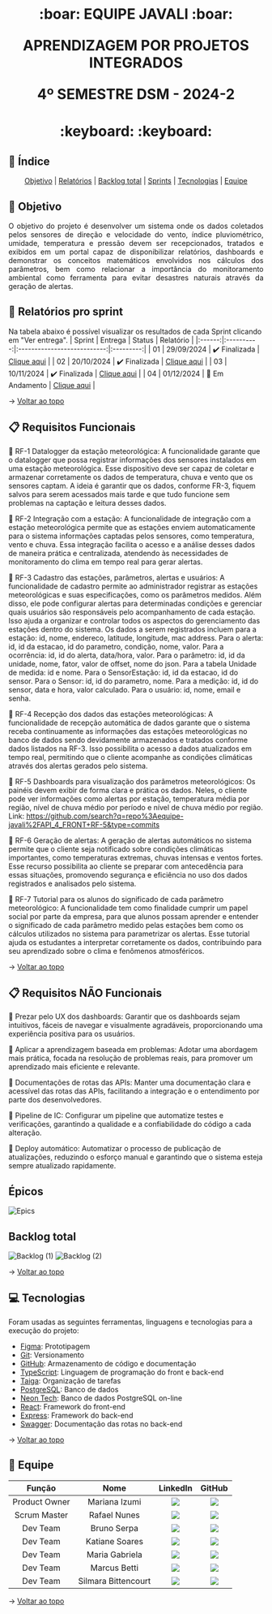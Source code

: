 <span id="topo">
<h1 align='center'>
:boar: EQUIPE JAVALI :boar:

APRENDIZAGEM POR PROJETOS INTEGRADOS

4º SEMESTRE DSM - 2024-2
</h1>

<h1 align='center'> :keyboard:  :keyboard: </h1>

## :mag_right: Índice
<p align='center'>
    <a href="#objetivo">Objetivo</a> | 
    <a href="#relatorios">Relatórios</a> |
    <a href="#backlog">Backlog total</a> |
    <a href="#sprints">Sprints</a> |
    <a href="#tecnologias">Tecnologias</a> |
    <a href="#equipe">Equipe</a> 
</p>

<span id='objetivo'>

## :dart: Objetivo
<p align='justify'>
    O objetivo do projeto é desenvolver um sistema onde os dados coletados pelos sensores de direção e velocidade do vento, índice pluviométrico, umidade, temperatura e pressão devem ser recepcionados, tratados e exibidos em um portal capaz de disponibilizar relatórios, dashboards e demonstrar os conceitos matemáticos envolvidos nos cálculos dos parâmetros, bem como relacionar a importância do monitoramento ambiental como ferramenta para evitar desastres naturais através da geração de alertas.
</p>

<span id='relatorios'>

## :pushpin: Relatórios pro sprint
Na tabela abaixo é possível visualizar os resultados de cada Sprint clicando em "Ver entrega". 
| Sprint |  Entrega   |            Status           | Relatório |
|:------:|:----------:|:---------------------------:|:---------:|
| 01     | 29/09/2024 | ✔️ Finalizada | [Clique aqui](https://github.com/equipe-javali/API_4/tree/sprint1) |
| 02     | 20/10/2024 | ✔️ Finalizada | [Clique aqui](https://github.com/equipe-javali/API_4/tree/sprint2) |
| 03     | 10/11/2024 | ✔️ Finalizada | [Clique aqui](https://github.com/equipe-javali/API_4/tree/sprint3) |
| 04     | 01/12/2024 | :construction: Em Andamento | [Clique aqui](https://github.com/equipe-javali/API_4/tree/sprint4) |

→ [Voltar ao topo](#topo)

<span id='backlog'>

## :clipboard: Requisitos Funcionais
📌 RF-1 Datalogger da estação meteorológica: A funcionalidade garante que o datalogger que possa registrar informações dos sensores instalados em uma estação meteorológica. Esse dispositivo deve ser capaz de coletar e armazenar corretamente os dados de temperatura, chuva e vento que os sensores captam. A ideia é garantir que os dados, conforme FR-3, fiquem salvos para serem acessados mais tarde e que tudo funcione sem problemas na captação e leitura desses dados.

📌 RF-2 Integração com a estação: A funcionalidade de integração com a estação meteorológica permite que as estações enviem automaticamente para o sistema informações captadas pelos sensores, como temperatura, vento e chuva. Essa integração facilita o acesso e a análise desses dados de maneira prática e centralizada, atendendo às necessidades de monitoramento do clima em tempo real para gerar alertas.

📌 RF-3 Cadastro das estações, parâmetros, alertas e usuários: A funcionalidade de cadastro permite ao administrador registrar as estações meteorológicas e suas especificações, como os parâmetros medidos. Além disso, ele pode configurar alertas para determinadas condições e gerenciar quais usuários são responsáveis pelo acompanhamento de cada estação. Isso ajuda a organizar e controlar todos os aspectos do gerenciamento das estações dentro do sistema. Os dados a serem registrados incluem para a estação: id, nome, endereco, latitude, longitude, mac address. Para o alerta: id, id da estacao, id do parametro, condição, nome, valor. Para a ocorrência: id, id do alerta, data/hora, valor. Para o parâmetro: id, id da unidade, nome, fator, valor de offset, nome do json. Para a tabela Unidade de medida: id e nome. Para o SensorEstação: id, id da estacao, id do sensor. Para o Sensor: id, id do parametro, nome. Para a medição: id, id do sensor, data e hora, valor calculado. Para o usuário: id, nome, email e senha.

📌 RF-4 Recepção dos dados das estações meteorológicas: A funcionalidade de recepção automática de dados garante que o sistema receba continuamente as informações das estações meteorológicas no banco de dados sendo devidamente armazenados e tratados conforme dados listados na RF-3. Isso possibilita o acesso a dados atualizados em tempo real, permitindo que o cliente acompanhe as condições climáticas através dos alertas gerados pelo sistema.

📌 RF-5 Dashboards para visualização dos parâmetros meteorológicos: Os painéis devem exibir de forma clara e prática os dados. Neles, o cliente pode ver informações como alertas por estação, temperatura média por região, nível de chuva médio por período e nível de chuva médio por região.
Link: https://github.com/search?q=repo%3Aequipe-javali%2FAPI_4_FRONT+RF-5&type=commits

📌 RF-6 Geração de alertas: A geração de alertas automáticos no sistema permite que o cliente seja notificado sobre condições climáticas importantes, como temperaturas extremas, chuvas intensas e ventos fortes. Esse recurso possibilita ao cliente se preparar com antecedência para essas situações, promovendo segurança e eficiência no uso dos dados registrados e analisados pelo sistema.

📌 RF-7 Tutorial para os alunos do significado de cada parâmetro meteorológico: A funcionalidade tem como finalidade cumprir um papel social por parte da empresa, para que alunos possam aprender e entender o significado de cada parâmetro medido pelas estações bem como os cálculos utilizados no sistema para parametrizar os alertas. Esse tutorial ajuda os estudantes a interpretar corretamente os dados, contribuindo para seu aprendizado sobre o clima e fenômenos atmosféricos.

→ [Voltar ao topo](#topo)

## :clipboard: Requisitos NÃO Funcionais
:pushpin: Prezar pelo UX dos dashboards: Garantir que os dashboards sejam intuitivos, fáceis de navegar e visualmente agradáveis, proporcionando uma experiência positiva para os usuários.

:pushpin: Aplicar a aprendizagem baseada em problemas: Adotar uma abordagem mais prática, focada na resolução de problemas reais, para promover um aprendizado mais eficiente e relevante.

:pushpin: Documentações de rotas das APIs: Manter uma documentação clara e acessível das rotas das APIs, facilitando a integração e o entendimento por parte dos desenvolvedores.

:pushpin: Pipeline de IC: Configurar um pipeline que automatize testes e verificações, garantindo a qualidade e a confiabilidade do código a cada alteração.

:pushpin: Deploy automático: Automatizar o processo de publicação de atualizações, reduzindo o esforço manual e garantindo que o sistema esteja sempre atualizado rapidamente.     

##  Épicos

![Epics](https://github.com/user-attachments/assets/782d2656-6c56-4e8f-ba07-746c86d5b3f1)


## Backlog total

![Backlog (1)](https://github.com/user-attachments/assets/d7674e42-b66d-4d9f-a300-f99b4cc3d77d)
![Backlog (2)](https://github.com/user-attachments/assets/2a496729-353a-47b0-bb0d-6b657bc273c7)

→ [Voltar ao topo](#topo)



<span id='tecnologias'>

## 💻 Tecnologias
Foram usadas as seguintes ferramentas, linguagens e tecnologias para a execução do projeto:
- [Figma](https://www.figma.com): Prototipagem
- [Git](https://git-scm.com): Versionamento
- [GitHub](https://github.com/): Armazenamento de código e documentação
- [TypeScript](https://www.w3schools.com/js/default.asp): Linguagem de programação do front e back-end
- [Taiga](https://tree.taiga.io): Organização de tarefas
- [PostgreSQL](https://www.postgresql.org/): Banco de dados
- [Neon Tech](https://neon.tech): Banco de dados PostgreSQL on-line
- [React](https://pt-br.reactjs.org/): Framework do front-end
- [Express](https://expressjs.com): Framework do back-end
- [Swagger](https://swagger.io): Documentação das rotas no back-end

→ [Voltar ao topo](#topo)
<span id="equipe">

## :busts_in_silhouette: Equipe
|     Função    |         Nome        |                                                                                                    LinkedIn                                                                                                                             |                                                                                    GitHub                                                                                    |
| :-----------: | :-----------------: | :-------------------------------------------------------------------------------------------------------------------------------------------------------------------------------------------------------------------------------------: | :--------------------------------------------------------------------------------------------------------------------------------------------------------------------------: |
| Product Owner | Mariana Izumi       | <a href="https://www.linkedin.com/in/mariana-izumi-developer" target="_blank"> <img src="https://img.shields.io/badge/-LinkedIn-%230077B5?style=for-the-badge&logo=linkedin&logoColor=white" target="_blank">                           | <a href="https://github.com/MariMiks/" target="_blank"><img src="https://img.shields.io/badge/GitHub-100000?style=for-the-badge&logo=github&logoColor=white"></a>            |
| Scrum Master  | Rafael Nunes        | <a href="https://www.linkedin.com/in/rafael-nunes-silva" target="_blank"> <img src="https://img.shields.io/badge/-LinkedIn-%230077B5?style=for-the-badge&logo=linkedin&logoColor=white" target="_blank">                                | <a href="https://github.com/Rafael-Nunes-Silva" target="_blank"><img src="https://img.shields.io/badge/GitHub-100000?style=for-the-badge&logo=github&logoColor=white"></a>   |
| Dev Team      | Bruno Serpa         | <a href="https://www.linkedin.com/in/brunoserpa" target="_blank"> <img src="https://img.shields.io/badge/-LinkedIn-%230077B5?style=for-the-badge&logo=linkedin&logoColor=white" target="_blank">                                        | <a href="https://github.com/BrunoSerpa" target="_blank"><img src="https://img.shields.io/badge/GitHub-100000?style=for-the-badge&logo=github&logoColor=white"></a>           |
| Dev Team      | Katiane Soares      | <a href="https://www.linkedin.com/in/katiane-soares-4b8193245/" target="_blank"> <img src="https://img.shields.io/badge/-LinkedIn-%230077B5?style=for-the-badge&logo=linkedin&logoColor=white" target="_blank">                         | <a href="https://github.com/Katianefatec" target="_blank"><img src="https://img.shields.io/badge/GitHub-100000?style=for-the-badge&logo=github&logoColor=white"></a>         |
| Dev Team      | Maria Gabriela      | <a href="https://www.linkedin.com/in/gabrieia-mello-3819a9270/" target="_blank"> <img src="https://img.shields.io/badge/-LinkedIn-%230077B5?style=for-the-badge&logo=linkedin&logoColor=white" target="_blank">                         | <a href="https://github.com/MariaGabrielaMello" target="_blank"><img src="https://img.shields.io/badge/GitHub-100000?style=for-the-badge&logo=github&logoColor=white"></a>   |
| Dev Team      | Marcus Betti        | <a href="https://www.linkedin.com/in/marcus-betti-715b6614a/" target="_blank"> <img src="https://img.shields.io/badge/-LinkedIn-%230077B5?style=for-the-badge&logo=linkedin&logoColor=white" target="_blank">                           | <a href="https://github.com/marcusvbe"><img src="https://img.shields.io/badge/GitHub-100000?style=for-the-badge&logo=github&logoColor=white"></a>                            |
| Dev Team      | Silmara Bittencourt | <a href="https://www.linkedin.com/in/silmara-in%C3%AAs-bittencourt-da-costa-243478214/" target="_blank"> <img src="https://img.shields.io/badge/-LinkedIn-%230077B5?style=for-the-badge&logo=linkedin&logoColor=white" target="_blank"> | <a href="https://github.com/SBittencourt"><img src="https://img.shields.io/badge/GitHub-100000?style=for-the-badge&logo=github&logoColor=white"></a>                         |

→ [Voltar ao topo](#topo)
